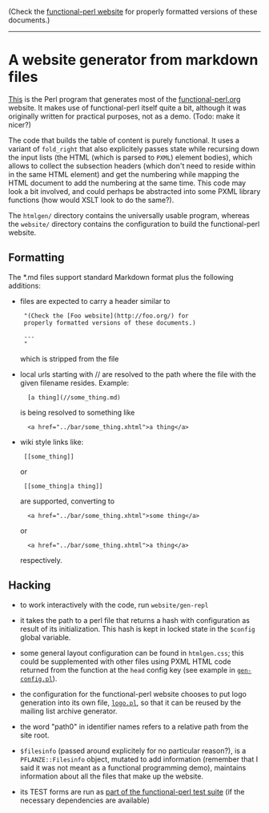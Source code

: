 (Check the [functional-perl website](http://functional-perl.org/) for
properly formatted versions of these documents.)

---

# A website generator from markdown files

[This](gen) is the Perl program that generates most of the
[functional-perl.org](http://functional-perl.org) website. It makes
use of functional-perl itself quite a bit, although it was originally
written for practical purposes, not as a demo. (Todo: make it nicer?)

The code that builds the table of content is purely functional. It
uses a variant of `fold_right` that also explicitely passes state
while recursing down the input lists (the HTML (which is parsed to
`PXML`) element bodies), which allows to collect the subsection
headers (which don't need to reside within in the same HTML element)
and get the numbering while mapping the HTML document to add the
numbering at the same time. This code may look a bit involved, and
could perhaps be abstracted into some PXML library functions (how
would XSLT look to do the same?).

The `htmlgen/` directory contains the universally usable program,
whereas the `website/` directory contains the configuration to build
the functional-perl website.


## Formatting

The *.md files support standard Markdown format plus the following
additions:

 - files are expected to carry a header similar to

        "(Check the [Foo website](http://foo.org/) for
        properly formatted versions of these documents.)

        ---
        "

   which is stripped from the file

 - local urls starting with // are resolved to the path where the file
    with the given filename resides. Example:

         [a thing](//some_thing.md)

   is being resolved to something like

         <a href="../bar/some_thing.xhtml">a thing</a>

 - wiki style links like:

        [[some_thing]]

   or

        [[some_thing|a thing]]

   are supported, converting to

         <a href="../bar/some_thing.xhtml">some thing</a>

   or

         <a href="../bar/some_thing.xhtml">a thing</a>

   respectively.


## Hacking

* to work interactively with the code, run `website/gen-repl`

* it takes the path to a perl file that returns a hash with
  configuration as result of its initialization. This hash is kept in
  locked state in the `$config` global variable.

* some general layout configuration can be found in `htmlgen.css`;
  this could be supplemented with other files using PXML HTML code
  returned from the function at the `head` config key (see example in
  [`gen-config.pl`](../website/gen-config.pl)).

* the configuration for the functional-perl website chooses to put
  logo generation into its own file, [`logo.pl`](../website/logo.pl),
  so that it can be reused by the mailing list archive generator.

* the word "path0" in identifier names refers to a relative path from
  the site root.

* `$filesinfo` (passed around explicitely for no particular reason?),
  is a `PFLANZE::Filesinfo` object, mutated to add information
  (remember that I said it was not meant as a functional programming
  demo), maintains information about all the files that make up the website.

* its TEST forms are run as [part of the functional-perl test
  suite](../t/htmlgen) (if the necessary dependencies are available)

